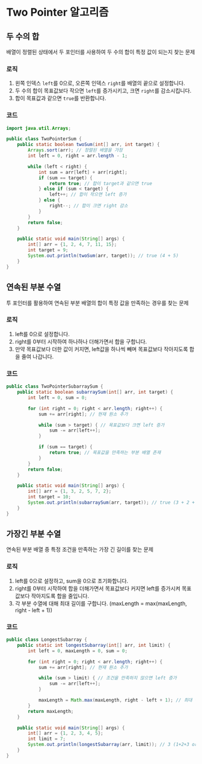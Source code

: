 # Two Pointer 알고리즘

## 두 수의 합

배열이 정렬된 상태에서 두 포인터를 사용하여 두 수의 합이 특정 값이 되는지 찾는 문제

### 로직

1. 왼쪽 인덱스 `left`를 0으로, 오른쪽 인덱스 `right`를 배열의 끝으로 설정합니다.
2. 두 수의 합이 목표값보다 작으면 `left`를 증가시키고, 크면 `right`를 감소시킵니다.
3. 합이 목표값과 같으면 `true`를 반환합니다.

### 코드

```java
import java.util.Arrays;

public class TwoPointerSum {
    public static boolean twoSum(int[] arr, int target) {
        Arrays.sort(arr); // 정렬된 배열을 가정
        int left = 0, right = arr.length - 1;

        while (left < right) {
            int sum = arr[left] + arr[right];
            if (sum == target) {
                return true; // 합이 target과 같으면 true
            } else if (sum < target) {
                left++; // 합이 작으면 left 증가
            } else {
                right--; // 합이 크면 right 감소
            }
        }
        return false;
    }

    public static void main(String[] args) {
        int[] arr = {1, 2, 4, 7, 11, 15};
        int target = 9;
        System.out.println(twoSum(arr, target)); // true (4 + 5)
    }
}

```

## 연속된 부분 수열

투 포인터를 활용하여 연속된 부분 배열의 합이 특정 값을 만족하는 경우를 찾는 문제

### 로직

1. left를 0으로 설정합니다.
2. right를 0부터 시작하여 하나하나 더해가면서 합을 구합니다.
3. 만약 목표값보다 더한 값이 커지면, left값을 하나씩 빼며 목표값보다 작아지도록 합을 줄여 나갑니다.

### 코드

```java
public class TwoPointerSubarraySum {
    public static boolean subarraySum(int[] arr, int target) {
        int left = 0, sum = 0;

        for (int right = 0; right < arr.length; right++) {
            sum += arr[right]; // 현재 원소 추가

            while (sum > target) { // 목표값보다 크면 left 증가
                sum -= arr[left++];
            }

            if (sum == target) {
                return true; // 목표값을 만족하는 부분 배열 존재
            }
        }
        return false;
    }

    public static void main(String[] args) {
        int[] arr = {1, 3, 2, 5, 7, 2};
        int target = 10;
        System.out.println(subarraySum(arr, target)); // true (3 + 2 + 5)
    }
}
```

## 가장긴 부분 수열

연속된 부분 배열 중 특정 조건을 만족하는 가장 긴 길이를 찾는 문제

### 로직

1. left를 0으로 설정하고, sum을 0으로 초기화합니다.
2. right를 0부터 시작하여 합을 더해가면서 목표값보다 커지면 left를 증가시켜 목표값보다 작아지도록 합을 줄입니다.
3. 각 부분 수열에 대해 최대 길이를 구합니다. (maxLength = max(maxLength, right - left + 1))

### 코드

```java
public class LongestSubarray {
    public static int longestSubarray(int[] arr, int limit) {
        int left = 0, maxLength = 0, sum = 0;

        for (int right = 0; right < arr.length; right++) {
            sum += arr[right]; // 현재 원소 추가

            while (sum > limit) { // 조건을 만족하지 않으면 left 증가
                sum -= arr[left++];
            }

            maxLength = Math.max(maxLength, right - left + 1); // 최대 길이 갱신
        }
        return maxLength;
    }

    public static void main(String[] args) {
        int[] arr = {1, 2, 3, 4, 5};
        int limit = 7;
        System.out.println(longestSubarray(arr, limit)); // 3 (1+2+3 or 2+3+2)
    }
}
```
